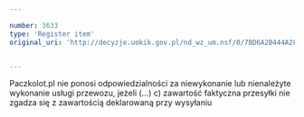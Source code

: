 ```yaml
---

number: 3633
type: 'Register item'
original_uri: 'http://decyzje.uokik.gov.pl/nd_wz_um.nsf/0/7BD6A2B444A2834BC1257A61002FA516?OpenDocument'


---
```


Paczkolot.pl nie ponosi odpowiedzialności za niewykonanie lub nienależyte wykonanie usługi przewozu, jeżeli (...) c) zawartość faktyczna przesyłki nie zgadza się z zawartością deklarowaną przy wysyłaniu

